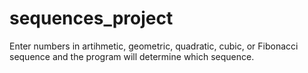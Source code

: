 # sequences_project
Enter numbers in artihmetic, geometric, quadratic, cubic, or Fibonacci sequence and the program will determine which sequence.
